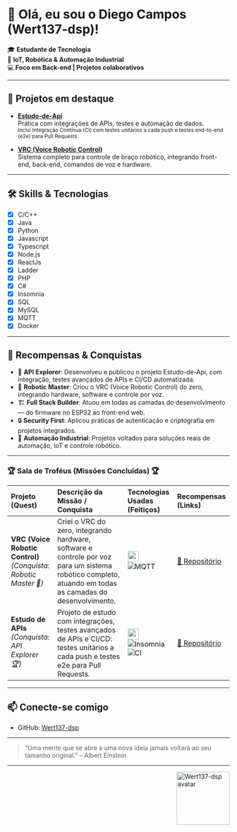 # 👋 Olá, eu sou o Diego Campos (Wert137-dsp)!

🎓 **Estudante de Tecnologia**  
🤖 **IoT, Robótica & Automação Industrial**  
💻 **Foco em Back-end | Projetos colaborativos**

---

## 🚀 Projetos em destaque

- [**Estudo-de-Api**](https://github.com/Wert137-dsp/Estudo-de-Api)  
  Prática com integrações de APIs, testes e automação de dados.  
  <sup>Inclui Integração Contínua (CI) com testes unitários a cada push e testes end-to-end (e2e) para Pull Requests.</sup>

- [**VRC (Voice Robotic Control)**](https://github.com/Wert137-dsp/controle_robo_software)  
  Sistema completo para controle de braço robótico, integrando front-end, back-end, comandos de voz e hardware.

---

## 🛠️ Skills & Tecnologias

- [x] C/C++
- [x] Java
- [x] Python
- [x] Javascript
- [x] Typescript
- [x] Node.js
- [x] ReactJs
- [x] Ladder
- [x] PHP
- [x] C#
- [x] Insomnia
- [x] SQL
- [x] MySQL
- [x] MQTT
- [x] Docker

---

## 🏅 Recompensas & Conquistas

- 🥇 **API Explorer**: Desenvolveu e publicou o projeto Estudo-de-Api, com integração, testes avançados de APIs e CI/CD automatizada.
- 🦾 **Robotic Master**: Criou o VRC (Voice Robotic Control) do zero, integrando hardware, software e controle por voz.
- 🏗️ **Full Stack Builder**: Atuou em todas as camadas do desenvolvimento — do firmware no ESP32 ao front-end web.
- 🔒 **Security First**: Aplicou práticas de autenticação e criptografia em projetos integrados.
- 🚀 **Automação Industrial**: Projetos voltados para soluções reais de automação, IoT e controle robótico.

---

### 🏆 Sala de Troféus (Missões Concluídas) 🏆

| Projeto (Quest) | Descrição da Missão / Conquista | Tecnologias Usadas (Feitiços) | Recompensas (Links) |
| :--- | :--- | :--- | :--- |
| **VRC (Voice Robotic Control)** <br> *(Conquista: Robotic Master 🤖)* | Criei o VRC do zero, integrando hardware, software e controle por voz para um sistema robótico completo, atuando em todas as camadas do desenvolvimento. | <img src="https://skillicons.dev/icons?i=python,cpp,html,css,javascript,mysql&perline=6" height="25"/> <br> ![MQTT](https://img.shields.io/badge/MQTT-000?logo=mqtt&logoColor=white) | [🔗 Repositório](https://github.com/Wert137-dsp/controle_robo_software) |
| **Estudo de APIs** <br> *(Conquista: API Explorer 🏆)* | Projeto de estudo com integrações, testes avançados de APIs e CI/CD: testes unitários a cada push e testes e2e para Pull Requests. | <img src="https://skillicons.dev/icons?i=nodejs,javascript,typescript,docker&perline=4" height="25"/> <br> ![Insomnia](https://img.shields.io/badge/Insomnia-4000bf?logo=insomnia&logoColor=white) <br> ![CI](https://img.shields.io/github/actions/workflow/status/Wert137-dsp/Estudo-de-Api/ci.yml?label=CI&logo=githubactions&style=flat-square) | [🔗 Repositório](https://github.com/Wert137-dsp/Estudo-de-Api) |

---

## 📫 Conecte-se comigo

- GitHub: [Wert137-dsp](https://github.com/Wert137-dsp)

---

> “Uma mente que se abre a uma nova ideia jamais voltará ao seu tamanho original.” – Albert Einstein

---

<img align="right" height="120" src="https://avatars.githubusercontent.com/u/174471915?v=4" alt="Wert137-dsp avatar">

<!--
**Wert137-dsp/Wert137-dsp** é um repositório ✨ _special_ ✨, onde você pode adicionar um README ao seu perfil para se apresentar!
-->
